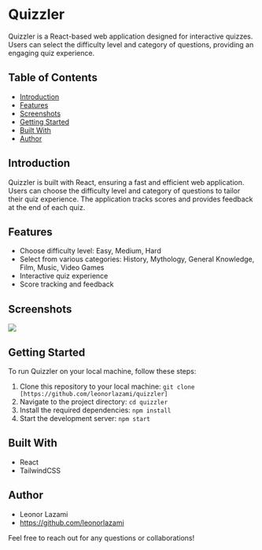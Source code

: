 # Quizzler

Quizzler is a React-based web application designed for interactive quizzes. Users can select the difficulty level and category of questions, providing an engaging quiz experience.

## Table of Contents

- [Introduction](#introduction)
- [Features](#features)
- [Screenshots](#screenshots)
- [Getting Started](#getting-started)
- [Built With](#built-with)
- [Author](#author)

## Introduction

Quizzler is built with React, ensuring a fast and efficient web application. Users can choose the difficulty level and category of questions to tailor their quiz experience. The application tracks scores and provides feedback at the end of each quiz.

## Features

- Choose difficulty level: Easy, Medium, Hard
- Select from various categories: History, Mythology, General Knowledge, Film, Music, Video Games
- Interactive quiz experience
- Score tracking and feedback

## Screenshots

![](https://i.imgur.com/mV3CiPF.png)

## Getting Started

To run Quizzler on your local machine, follow these steps:

1. Clone this repository to your local machine: `git clone [https://github.com/leonorlazami/quizzler]`
2. Navigate to the project directory: `cd quizzler`
3. Install the required dependencies: `npm install`
4. Start the development server: `npm start`

## Built With

- React
- TailwindCSS

## Author

- Leonor Lazami
- https://github.com/leonorlazami



Feel free to reach out for any questions or collaborations!
